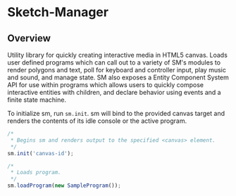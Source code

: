 # Sketch-Manager 

## Overview
Utility library for quickly creating interactive media in HTML5 canvas. Loads user defined programs which can call out to a variety of SM's modules to render polygons and text, poll for keyboard and controller input, play music and sound, and manage state. SM also exposes a Entity Component System API for use within programs which allows users to quickly compose interactive entities with children, and declare behavior using events and a finite state machine.

To initialize sm, run ```sm.init```. sm will bind to the provided canvas target and renders the contents of its idle console or the active program. 

```JavaScript
/*
 * Begins sm and renders output to the specified <canvas> element.
 */
sm.init('canvas-id'); 

/*
 * Loads program.
 */
sm.loadProgram(new SampleProgram());
```
